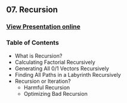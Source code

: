 ## 07. Recursion
### [View Presentation online](https://rawgit.com/TelerikAcademy/Data-Structures-and-Algorithms/master/07.%20Recursion/slides/index.html)
### Table of Contents
* What is Recursion?
* Calculating Factorial Recursively
* Generating All 0/1 Vectors Recursively
* Finding All Paths in a Labyrinth Recursively
* Recursion or Iteration?
  * Harmful Recursion
  * Optimizing Bad Recursion